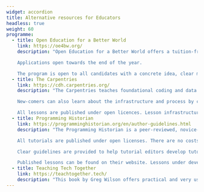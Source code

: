 ```yaml
---
widget: accordion
title: Alternative resources for Educators
headless: true
weight: 60
programme:
  - title: Open Education for a Better World
    link: https://oe4bw.org/
    description: "Open Education for a Better World offers a tuition-free online mentorship programme supporting people wanting to develop open educational materials including open online courses and textbooks.

    Applications open towards the end of the year.

    The program is open to all candidates with a concrete idea, clear motivation and strong commitment to develop and deliver an open online course or other large-scale open resource (e.g., an open textbook) aligned with the SDGs. There are no limitations regarding the education or professional background of candidates. "
  - title: The Carpentries
    link: https://cdh.carpentries.org/
    description: "The Carpentries teaches foundational coding and data science skills to researchers worldwide. A community of volunteers contribute to collaboratively developed lessons that are published under open licenses. Their Curriculum Development Handbook contains valuable insights for lesson developers. The Carpentries also have a Lesson Incubator where community members can share their Carpentry-style teaching materials at all stages of development, to collaborate on lesson development, and receive feedback from other community members.

    New-comers can also learn about the infrastructure and process by contributing to lessons that are currently under development. A number of lessons currently under development relates to humanities and social sciences.

    All lessons are published under open licences. Lesson infrastructure is published under open-source licenses and can be used for free for lesson development."
  - title: Programming Historian
    link: https://programminghistorian.org/en/author-guidelines.html
    description: "The Programming Historian is a peer-reviewed, novice-friendly publication that focuses on tutorials relevant to the humanities. Tutorials cover a wide range of digital tools, techniques, and workflows to facilitate research and teaching. 

    All tutorials are published under open licenses. There are no costs involved to work with the Programming Historian or publish tutorials.

    Clear guidelines are provided to help tutorial editors develop tutorials that can be sustained in the long term and that contains accessible content for a broad audience. 

    Published lessons can be found on their website. Lessons under development is available from their Github repository."
  - title: Teaching Tech Together
    link: https://teachtogether.tech/
    description: "This book by Greg Wilson offers practical and very useful tips for developing better ways of teaching tech skills. The content is based on research evidence (with great links to references from education science) and years of experience in the classroom. The book is freely available online."
---
```

